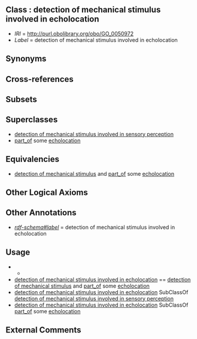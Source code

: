 
## Class : detection of mechanical stimulus involved in echolocation

 * *IRI* = http://purl.obolibrary.org/obo/GO_0050972
 * *Label* = detection of mechanical stimulus involved in echolocation

## Synonyms


## Cross-references


## Subsets


## Superclasses

 * [detection of mechanical stimulus involved in sensory perception](../../GO/74/GO_0050974.md)
 * [part_of](../../BFO/50/BFO_0000050.md) some [echolocation](../../GO/59/GO_0050959.md)

## Equivalencies

 * [detection of mechanical stimulus](../../GO/82/GO_0050982.md) and [part_of](../../BFO/50/BFO_0000050.md) some [echolocation](../../GO/59/GO_0050959.md)

## Other Logical Axioms


## Other Annotations

 * *[rdf-schema#label](../../el/rdf-schema#label.md)* = detection of mechanical stimulus involved in echolocation

## Usage

 * -
 * [detection of mechanical stimulus involved in echolocation](../../GO/72/GO_0050972.md) == [detection of mechanical stimulus](../../GO/82/GO_0050982.md) and [part_of](../../BFO/50/BFO_0000050.md) some [echolocation](../../GO/59/GO_0050959.md)
 * [detection of mechanical stimulus involved in echolocation](../../GO/72/GO_0050972.md) SubClassOf [detection of mechanical stimulus involved in sensory perception](../../GO/74/GO_0050974.md)
 * [detection of mechanical stimulus involved in echolocation](../../GO/72/GO_0050972.md) SubClassOf [part_of](../../BFO/50/BFO_0000050.md) some [echolocation](../../GO/59/GO_0050959.md)

## External Comments

